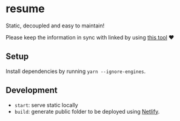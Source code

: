 # resume

Static, decoupled and easy to maintain!

Please keep the information in sync with linked by using [this tool](https://jmperezperez.com/linkedin-to-json-resume/) ❤️

## Setup

Install dependencies by running `yarn --ignore-engines`.

## Development

- `start`: serve static locally
- `build`: generate public folder to be deployed using [Netlify](http://netflify.com/).

